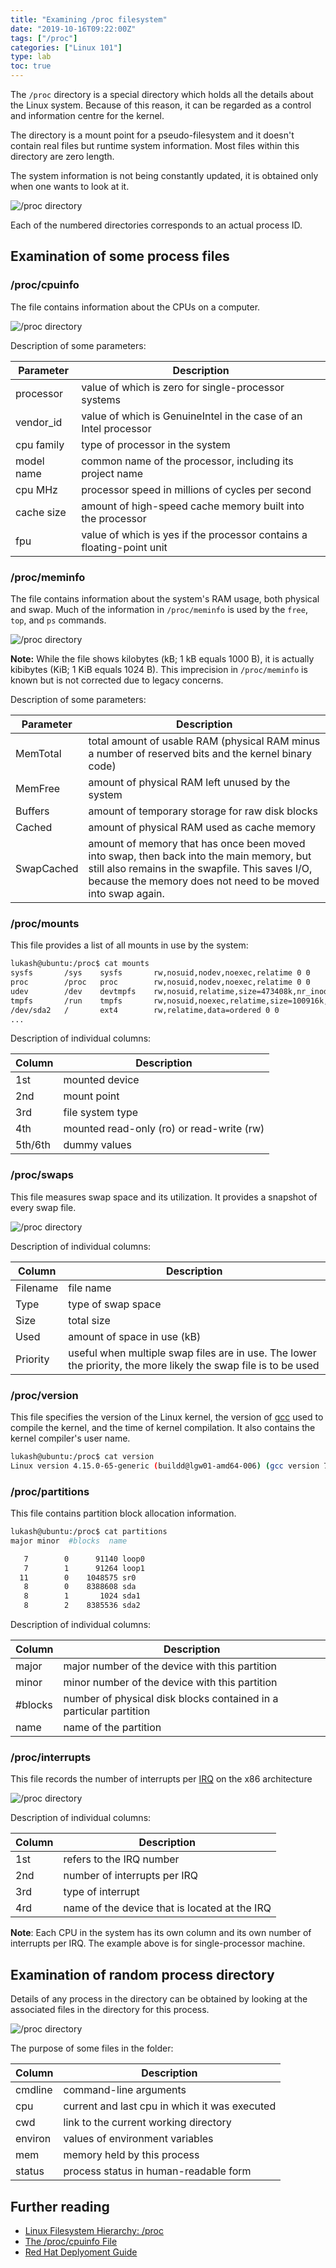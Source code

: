```yaml
---
title: "Examining /proc filesystem"
date: "2019-10-16T09:22:00Z"
tags: ["/proc"]
categories: ["Linux 101"]
type: lab
toc: true
---
```


The `/proc` directory is a special directory which holds all the details about the Linux system.
Because of this reason, it can be regarded as a control and information centre for the kernel.

The directory is a mount point for a pseudo-filesystem and it doesn't contain real files
but runtime system information. Most files within this directory are zero length.

The system information is not being constantly updated, it is obtained only when one wants to look at it.

![/proc directory](/img/linux-101/labs/01-list-proc-directory.png)

Each of the numbered directories corresponds to an actual process ID.


## Examination of some process files

### /proc/cpuinfo

The file contains information about the CPUs on a computer.

![/proc directory](/img/linux-101/labs/01-proc-cpuinfo.png)

Description of some parameters:

| Parameter     | Description                                                                            |
|---------------|----------------------------------------------------------------------------------------|
| processor     | value of which is zero for single-processor systems                                    |
| vendor_id     | value of which is GenuineIntel in the case of an Intel processor                       |
| cpu family    | type of processor in the system                                                        |
| model name    | common name of the processor, including its project name                               |
| cpu MHz       | processor speed in millions of cycles per second                                       |
| cache size    | amount of high-speed cache memory built into the processor                             |
| fpu           | value of which is yes if the processor contains a floating-point unit                  |


### /proc/meminfo

The file contains information about the system's RAM usage, both physical and swap. Much of the information in `/proc/meminfo` 
is used by the `free`, `top`, and `ps` commands. 


![/proc directory](/img/linux-101/labs/01-proc-meminfo.png)


**Note:** While the file shows kilobytes (kB; 1 kB equals 1000 B), it is actually kibibytes (KiB; 1 KiB equals 1024 B).
This imprecision in `/proc/meminfo` is known but is not corrected due to legacy concerns.

Description of some parameters:

| Parameter     | Description                                                                                                                                                                                                |
|---------------|------------------------------------------------------------------------------------------------------------------------------------------------------------------------------------------------------------|
| MemTotal      | total amount of usable RAM (physical RAM minus a number of reserved bits and the kernel binary code)                                                                                                       |
| MemFree       | amount of physical RAM left unused by the system                                                                                                                                                           |
| Buffers       | amount of temporary storage for raw disk blocks                                                                                                                                                            |
| Cached        | amount of physical RAM used as cache memory                                                                                                                                                                |
| SwapCached    | amount of memory that has once been moved into swap, then back into the main memory, but still also remains in the swapfile. This saves I/O, because the memory does not need to be moved into swap again. |

### /proc/mounts

This file provides a list of all mounts in use by the system:

```bash
lukash@ubuntu:/proc$ cat mounts 
sysfs       /sys    sysfs       rw,nosuid,nodev,noexec,relatime 0 0
proc        /proc   proc        rw,nosuid,nodev,noexec,relatime 0 0
udev        /dev    devtmpfs    rw,nosuid,relatime,size=473408k,nr_inodes=118352,mode=755 0 0
tmpfs       /run    tmpfs       rw,nosuid,noexec,relatime,size=100916k,mode=755 0 0
/dev/sda2   /       ext4        rw,relatime,data=ordered 0 0
...
```

Description of individual columns:

| Column    | Description                                 |
|-----------|---------------------------------------------|
| 1st       | mounted device                              |
| 2nd       | mount point                                 |
| 3rd       | file system type                            |
| 4th       | mounted read-only (ro) or read-write (rw)   |
| 5th/6th   | dummy values                                |

### /proc/swaps

This file measures swap space and its utilization. It provides a snapshot of every swap file.

![/proc directory](/img/linux-101/labs/01-proc-swaps.png)

Description of individual columns:

| Column     | Description                                                                                                     |
|------------|-----------------------------------------------------------------------------------------------------------------|
| Filename   | file name                                                                                                       |
| Type       | type of swap space                                                                                              |
| Size       | total size                                                                                                      |
| Used       | amount of space in use (kB)                                                                                     |
| Priority   | useful when multiple swap files are in use. The lower the priority, the more likely the swap file is to be used |


### /proc/version

This file specifies the version of the Linux kernel, the version of [gcc] used to compile the kernel,
and the time of kernel compilation. It also contains the kernel compiler's user name.

```bash
lukash@ubuntu:/proc$ cat version
Linux version 4.15.0-65-generic (buildd@lgw01-amd64-006) (gcc version 7.4.0 (Ubuntu 7.4.0-1ubuntu1~18.04.1)) #74-Ubuntu SMP Tue Sep 17 17:06:04 UTC 2019
```

### /proc/partitions

This file contains partition block allocation information.

```bash
lukash@ubuntu:/proc$ cat partitions 
major minor  #blocks  name

   7        0      91140 loop0
   7        1      91264 loop1
  11        0    1048575 sr0
   8        0    8388608 sda
   8        1       1024 sda1
   8        2    8385536 sda2
```

Description of individual columns:

| Column     | Description                                                          |
|------------|----------------------------------------------------------------------|
| major      | major number of the device with this partition                       |
| minor      | minor number of the device with this partition                       |
| #blocks    | number of physical disk blocks contained in a particular partition   |
| name       | name of the partition                                                |


### /proc/interrupts

This file records the number of interrupts per [IRQ] on the x86 architecture

![/proc directory](/img/linux-101/labs/01-proc-interrupts.png)

Description of individual columns:

| Column     | Description                                      |
|------------|--------------------------------------------------|
| 1st        | refers to the IRQ number                         |
| 2nd        | number of interrupts per IRQ                     |
| 3rd        | type of interrupt                                |
| 4rd        | name of the device that is located at the IRQ    |


**Note**: Each CPU in the system has its own column and its own number of interrupts per IRQ. The example above
is for single-processor machine.


## Examination of random process directory

Details of any process in the directory can be obtained by looking at the associated files
in the directory for this process.

![/proc directory](/img/linux-101/labs/01-proc-details.png)

The purpose of some files in the folder:

| Column     | Description                                      |
|------------|--------------------------------------------------|
| cmdline    | command-line arguments                           |
| cpu        | current and last cpu in which it was executed    |
| cwd        | link to the current working directory            |
| environ    | values of environment variables                  |
| mem        | memory held by this process                      |
| status     | process status in human-readable form            |


## Further reading 

- [Linux Filesystem Hierarchy: /proc](https://www.tldp.org/LDP/Linux-Filesystem-Hierarchy/html/proc.html)
- [The /proc/cpuinfo File](http://www.linfo.org/proc_cpuinfo.html)
- [Red Hat Deplyoment Guide](https://access.redhat.com/documentation/en-us/red_hat_enterprise_linux/6/html/deployment_guide/index)

[IRQ]: https://en.wikipedia.org/wiki/Interrupt_request_(PC_architecture)
[gcc]: https://en.wikipedia.org/wiki/GNU_Compiler_Collection
